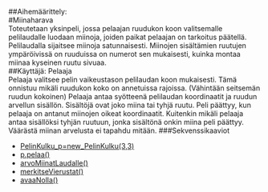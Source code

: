 ##Aihemäärittely:    
#Miinaharava    
Toteutetaan yksinpeli, jossa pelaajan ruudukon koon valitsemalle pelilaudalle luodaan miinoja, joiden paikat pelaajan on tarkoitus päätellä. Pelilaudalla sijaitsee miinoja satunnaisesti. Miinojen sisältämien ruutujen ympäröivissä on ruuduissa on numerot sen mukaisesti, kuinka montaa miinaa kyseinen ruutu sivuaa.      
##Käyttäjä: Pelaaja   
Pelaaja valitsee pelin vaikeustason pelilaudan koon mukaisesti.
Tämä onnistuu mikäli ruudukon koko on annetuissa rajoissa. (Vähintään seitsemän ruudun kokoinen)
Pelaaja antaa syötteenä pelilaudan koordinaatit ja ruudun arvellun sisällön. Sisältöjä ovat joko miina tai tyhjä ruutu. Peli päättyy, kun pelaaja on antanut miinojen oikeat koordinaatit. Kuitenkin mikäli pelaaja antaa sisällöksi tyhjän ruutuun, jonka sisältönä onkin miina peli päättyy. Väärästä miinan arvelusta ei tapahdu mitään.
###Sekvenssikaaviot
- [PelinKulku_p=new_PelinKulku(3,3)](PelinKulku_p=new_PelinKulku(2)(1).png)
- [p.pelaa()](p.pelaa.png)
- [arvoMiinatLaudalle()](arvoMiinatLaudalle.png)
- [merkitseVierustat()](merkitseVierustat.png)
- [avaaNolla()](avaaNolla.png)
